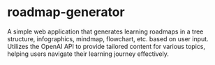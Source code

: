 # roadmap-generator
A simple web application that generates learning roadmaps in a tree structure, infographics, mindmap, flowchart, etc. based on user input. Utilizes the OpenAI API to provide tailored content for various topics, helping users navigate their learning journey effectively.
